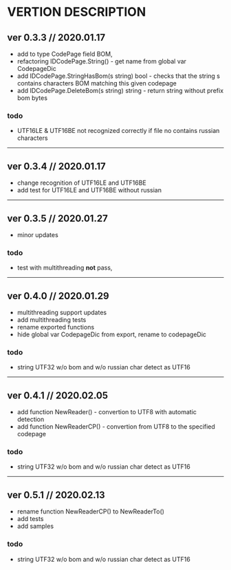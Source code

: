 ﻿# VERTION DESCRIPTION #

## ver 0.3.3 // 2020.01.17 ##

* add to type CodePage field BOM,  
* refactoring IDCodePage.String() - get name from global var CodepageDic  
* add IDCodePage.StringHasBom(s string) bool - checks that the string s contains characters BOM matching this given codepage  
* add IDCodePage.DeleteBom(s string) string - return string without prefix bom bytes

### todo ###

   - UTF16LE & UTF16BE not recognized correctly if file no contains russian characters
_____________________________

## ver 0.3.4 // 2020.01.17 ##

* change recognition of UTF16LE and UTF16BE
* add test for UTF16LE and UTF16BE without russian

_____________________________

## ver 0.3.5 // 2020.01.27 ##

* minor updates

### todo ###

   - test with multithreading __not__ pass, 

_____________________________

## ver 0.4.0 // 2020.01.29 ##

* multithreading support updates
* add multithreading tests
* rename exported functions
* hide global var CodepageDic from export, rename to codepageDic

### todo ###

   - string UTF32 w/o bom and w/o russian char detect as UTF16

_____________________________

## ver 0.4.1 // 2020.02.05 ##

* add function NewReader() - convertion to UTF8 with automatic detection
* add function NewReaderCP() - convertion from UTF8 to the specified codepage

### todo ###

   - string UTF32 w/o bom and w/o russian char detect as UTF16

_____________________________

## ver 0.5.1 // 2020.02.13 ##

* rename function NewReaderCP() to NewReaderTo()
* add tests
* add samples

### todo ###

   - string UTF32 w/o bom and w/o russian char detect as UTF16
